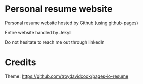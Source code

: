 # Personal resume website
Personal resume website hosted by Github (using github-pages)

Entire website handled by Jekyll

Do not hesitate to reach me out through linkedIn

# Credits
Theme: https://github.com/troydavidcook/pages-io-resume
